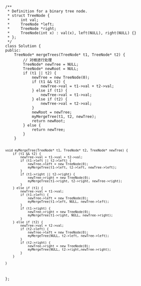 <code>
<pre>
/**
 * Definition for a binary tree node.
 * struct TreeNode {
 *     int val;
 *     TreeNode *left;
 *     TreeNode *right;
 *     TreeNode(int x) : val(x), left(NULL), right(NULL) {}
 * };
 */
class Solution {
public:
    TreeNode* mergeTrees(TreeNode* t1, TreeNode* t2) {
        // 对根进行处理
        TreeNode* newTree = NULL;
        TreeNode* newRoot = NULL;
        if (t1 || t2) {
            newTree = new TreeNode(0);
            if (t1 && t2) {
                newTree->val = t1->val + t2->val;
            } else if (t1) {
                newTree->val = t1->val;
            } else if (t2) {
                newTree->val = t2->val;
            }
            newRoot = newTree;
            myMergeTree(t1, t2, newTree);
            return newRoot;
        } else {
            return newTree;
        }
    }
    
    void myMergeTree(TreeNode* t1, TreeNode* t2, TreeNode* newTree) {
        if (t1 && t2) {
            newTree->val = t1->val + t2->val;
            if (t1->left || t2->left) {
                newTree->left = new TreeNode(0);
                myMergeTree(t1->left, t2->left, newTree->left);
            }
            if (t1->right || t2->right) {
                newTree->right = new TreeNode(0);
                myMergeTree(t1->right, t2->right, newTree->right);
            }
        } else if (t1) {
            newTree->val = t1->val;
            if (t1->left) {
                newTree->left = new TreeNode(0);
                myMergeTree(t1->left, NULL, newTree->left);
            }
            if (t1->right) {
                newTree->right = new TreeNode(0);
                myMergeTree(t1->right, NULL, newTree->right);
            }
        } else if (t2) {
            newTree->val = t2->val;
            if (t2->left) {
                newTree->left = new TreeNode(0);
                myMergeTree(NULL, t2->left, newTree->left);
            }
            if (t2->right) {
                newTree->right = new TreeNode(0);
                myMergeTree(NULL, t2->right,newTree->right);
            }
        }
        
    }
};

</pre>
</code>
